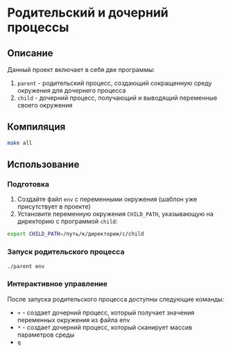 # Родительский и дочерний процессы

## Описание
Данный проект включает в себя две программы:
1. `parent` - родительский процесс, создающий сокращенную среду окружения для дочернего процесса
2. `child` - дочерний процесс, получающий и выводящий переменные своего окружения

## Компиляция
```bash
make all
```

## Использование

### Подготовка
1. Создайте файл `env` с переменными окружения (шаблон уже присутствует в проекте)
2. Установите переменную окружения `CHILD_PATH`, указывающую на директорию с программой `child`:
```bash
export CHILD_PATH=/путь/к/директории/с/child
```

### Запуск родительского процесса
```bash
./parent env
```

### Интерактивное управление
После запуска родительского процесса доступны следующие команды:
- `+` - создает дочерний процесс, который получает значения переменных окружения из файла env
- `*` - создает дочерний процесс, который сканирует массив параметров среды
- `q`
